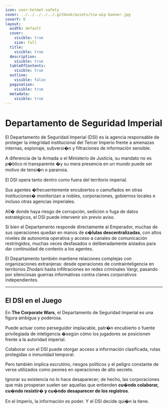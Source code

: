```yaml
---
icon: user-helmet-safety
cover: ../../../../../.gitbook/assets/tcw-wip-banner.jpg
coverY: 0
layout:
  width: default
  cover:
    visible: true
    size: full
  title:
    visible: true
  description:
    visible: true
  tableOfContents:
    visible: true
  outline:
    visible: false
  pagination:
    visible: true
  metadata:
    visible: true
---
```


# Departamento de Seguridad Imperial

El Departamento de Seguridad Imperial (DSI) es la agencia responsable de proteger la integridad institucional del Tercer Imperio frente a amenazas internas, espionaje, subversi�n y filtraciones de información sensible.

A diferencia de la Armada o el Ministerio de Justicia, su mandato no es p�blico ni transparente �y su mera presencia en un mundo puede ser motivo de tensi�n o paranoia.

El DSI opera tanto dentro como fuera del territorio imperial.

Sus agentes �frecuentemente encubiertos o camuflados en otras instituciones� monitorizan a nobles, corporaciones, gobiernos locales e incluso otras agencias imperiales.

All� donde haya riesgo de corrupción, sedición o fuga de datos estratégicos, el DSI puede intervenir sin previo aviso.

Si bien el Departamento responde directamente al Emperador, muchas de sus operaciones quedan en manos de **c�lulas descentralizadas**, con altos niveles de autonomía operativa y acceso a canales de comunicación restringidos, muchas veces desfasados o deliberadamente aislados para dar continuidad de contexto a los agentes.

El Departamento también mantiene relaciones complejas con organizaciones extranjeras: desde operaciones de contrainteligencia en territorios Zhodani hasta infiltraciones en redes criminales Vargr, pasando por silenciosas guerras informativas contra clanes corporativos independientes.

***

## El DSI en el Juego

En **The Corporate Wars**, el Departamento de Seguridad Imperial es una figura ambigua y poderosa.

Puede actuar como perseguidor implacable, patr�n encubierto o fuente privilegiada de inteligencia �según cómo los jugadores se posicionen frente a la autoridad imperial.

Colaborar con el DSI puede otorgar acceso a información clasificada, rutas protegidas o inmunidad temporal.

Pero también implica escrutinio, riesgos políticos y el peligro constante de verse utilizados como peones en operaciones de alto secreto.

Ignorar su existencia no lo hace desaparecer; de hecho, las corporaciones que más prosperan suelen ser aquellas que entienden **cu�ndo colaborar, cu�ndo resistir� y cu�ndo desaparecer de los registros**.

En el Imperio, la información es poder. Y el DSI decide qui�n la tiene.
